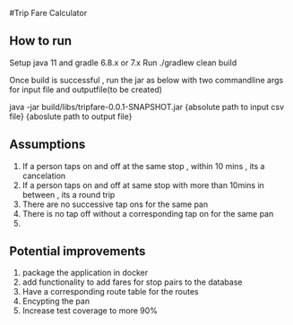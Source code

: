 #Trip Fare Calculator

##  How to run
   Setup java 11 and gradle 6.8.x or 7.x 
   Run ./gradlew clean build
   
   Once build is successful , run the jar as below with two commandline args for input file and outputfile(to be created)
   
   java -jar build/libs/tripfare-0.0.1-SNAPSHOT.jar {absolute path to input csv file} {aboslute path to output file}
   
   ## Assumptions
   1. If a person taps on and off at the same stop , within 10 mins , its a cancelation
   2. If a person taps on and off at same stop with more than 10mins in between , its a round trip
   3. There are no successive tap ons for the same pan 
   4. There is no tap off without a corresponding tap on for the same pan 
   5.
   
   ## Potential improvements
   1. package the application in docker 
   2. add functionality to add fares for stop pairs to the database 
   3. Have a corresponding route table for the routes
   4. Encypting the pan
   5. Increase test coverage to more 90%
    